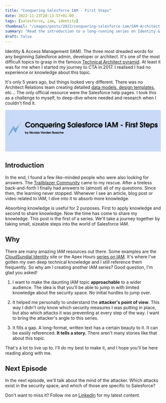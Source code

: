 ```yaml
---
title: "Conquering Salesforce IAM - First Steps"
date: 2022-11-23T20:13:57+01:00
tags: [salesforce, iam, identity]
thumbnail: "/images/posts/2022/conquering-salesforce-iam/IAM-Architect.png"
summary: "Read the introduction to a long-running series on Identity & Access Management for Salesforce. We'll take a journey together by taking small, sizeable steps into the world of Salesforce IAM."
draft: false
---
```


Identity & Access Management (IAM). The three most dreaded words for any beginning Salesforce admin, developer or architect. It's one of the most difficult topics to grasp in the famous [Technical Architect pyramid](https://trailhead.salesforce.com/en/credentials/architectoverview/). At least it was for me when I started my journey to CTA in 2017. I realised I had no experience or knowledge about this topic.

It's only 5 years ago, but things looked very different. There was no Architect Relations team creating detailed [data models, design templates](https://architect.salesforce.com/diagrams#template-gallery), etc... The only official resource were the Salesforce help pages. I took this as a challenge to myself, to deep-dive where needed and research when I couldn't find it.

![Fancy title](/images/posts/2022/conquering-salesforce-iam/header.png "Conquering Salesforce IAM - First Steps, by Nicolas Vanden Bossche")

## Introduction

In the end, I found a few like-minded people who were also looking for answers. The [Trailblazer Community](https://trailhead.salesforce.com/en/trailblazercommunity) came to my rescue. After a tireless back-and-forth I finally had answers to (almost) all of my questions. Since then, the learning never stopped. Whenever I see an article, blog post or video related to IAM, I dive into it to absorb more knowledge.

Absorbing knowledge is useful for 2 purposes. First to apply knowledge and second to share knowledge. Now the time has come to share my knowledge. This post is the first of a series. We'll take a journey together by taking small, sizeable steps into the world of Salesforce IAM.

## Why

There are many amazing IAM resources out there. Some examples are the [CloudSundial Identity](https://cloudsundial.com/salesforce-identity) site or the Apex Hours [series on IAM](https://www.youtube.com/playlist?list=PLaGX-30v1lh3A6eNOEdF1k3JTstTwqA0q). It's where I've gotten my own deep technical knowledge and I still reference them frequently. So why am I creating another IAM series? Good question, I'm glad you asked!

1. I want to make the daunting IAM topic **approachable** to a wider audience. The idea is that you'll be able to jump in with limited knowledge about the security space. No initial hurdles to jump over.

2. It helped me personally to understand the **attacker's point of view**. This way I didn't only know which security measures I was putting in place, but also which attacks it was preventing at every step of the way. I want to bring the attacker's angle to this series.

3. It fills a gap. A long-format, written text has a certain beauty to it. It can be easily referenced. **It tells a story.** There aren't many stories like that about this topic.

That's a lot to live up to. I'll do my best to make it, and I hope you'll be here reading along with me.

## Next Episode

In the next episode, we'll talk about the mind of the attacker. Which attacks exist in the security space, and which of those are specific to Salesforce?

Don't want to miss it? Follow me on [LinkedIn](https://www.linkedin.com/in/nicolas-vanden-bossche/) for my latest content.

